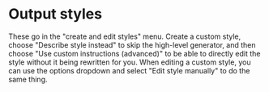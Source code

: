 # Output styles

These go in the "create and edit styles" menu. Create a custom style, choose "Describe style instead" to skip the high-level generator,
and then choose "Use custom instructions (advanced)" to be able to directly edit the style without it being rewritten for you. When
editing a custom style, you can use the options dropdown and select "Edit style manually" to do the same thing.